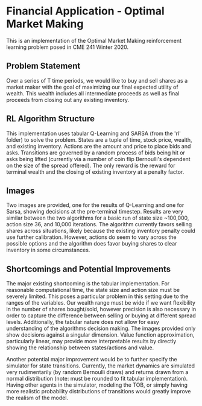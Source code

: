 # Financial Application - Optimal Market Making

This is an implementation of the Optimal Market Making reinforcement learning problem posed in CME 241 Winter 2020. 

## Problem Statement

Over a series of T time periods, we would like to buy and sell shares as a market maker with the goal of maximizing
our final expected utility of wealth. This wealth includes all intermediate proceeds as well as final proceeds from
closing out any existing inventory.

## RL Algorithm Structure

This implementation uses tabular Q-Learning and SARSA (from the 'rl' folder) to solve the problem. States are a tuple of time, stock price, wealth, and existing inventory. Actions are the amount and price to place bids and asks. Transitions are governed by a random process of bids being hit or asks being lifted (currently via a number of coin flip Bernoulli's dependent on the size of the spread offered). The only reward is the reward for terminal wealth and the closing of existing inventory at a penalty factor.

## Images

Two images are provided, one for the results of Q-Learning and one for Sarsa, showing decisions at the pre-terminal timestep. Results are very similar between the two algorithms for a basic run of state size ~100,000, action size 36, and 10,000 iterations. The algorithm currently favors selling shares across situations, likely because the existing inventory penalty could use further calibration. However, actions do seem to vary across the possible options and the algorithm does favor buying shares to clear inventory in some circumstances.

## Shortcomings and Potential Improvements

The major existing shortcoming is the tabular implementation. For reasonable computational time, the state size and action size must be severely limited. This poses a particular problem in this setting due to the ranges of the variables. Our wealth range must be wide if we want flexibility in the number of shares bought/sold, however precision is also necessary in order to capture the difference between selling or buying at different spread levels. Additionally, the tabular nature does not allow for easy understanding of the algorithms decision making. The images provided only show decisions against a singular dimension. Value function approximation, particularly linear, may provide more interpretable results by directly showing the relationship between states/actions and value. 

Another potential major improvement would be to further specify the simulator for state transitions. Currently, the market dynamics are simulated very rudimentarily (by random Bernoulli draws) and returns drawn from a normal distribution (note: must be rounded to fit tabular implementation). Having other agents in the simulator, modeling the TOB, or simply having more realistic probability distributions of transitions would greatly improve the realism of the model. 